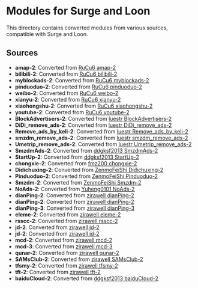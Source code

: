 # Modules for Surge and Loon

This directory contains converted modules from various sources, compatible with Surge and Loon.

## Sources


- **amap-2**: Converted from [RuCu6 amap-2](https://github.com/RuCu6/Loon/raw/main/Plugins/amap.plugin)
- **bilibili-2**: Converted from [RuCu6 bilibili-2](https://github.com/RuCu6/Loon/raw/main/Plugins/bilibili.plugin)
- **myblockads-2**: Converted from [RuCu6 myblockads-2](https://github.com/RuCu6/Loon/raw/main/Plugins/myblockads.plugin)
- **pinduoduo-2**: Converted from [RuCu6 pinduoduo-2](https://github.com/RuCu6/Loon/raw/main/Plugins/pinduoduo.plugin)
- **weibo-2**: Converted from [RuCu6 weibo-2](https://github.com/RuCu6/Loon/raw/main/Plugins/weibo.plugin)
- **xianyu-2**: Converted from [RuCu6 xianyu-2](https://github.com/RuCu6/Loon/raw/main/Plugins/xianyu.plugin)
- **xiaohongshu-2**: Converted from [RuCu6 xiaohongshu-2](https://github.com/RuCu6/Loon/raw/main/Plugins/xiaohongshu.plugin)
- **youtube-2**: Converted from [RuCu6 youtube-2](https://github.com/RuCu6/Loon/raw/main/Plugins/youtube.plugin)
- **BlockAdvertisers-2**: Converted from [luestr BlockAdvertisers-2](https://github.com/luestr/ProxyResource/raw/main/Tool/Loon/Plugin/BlockAdvertisers.plugin)
- **DiDi_remove_ads-2**: Converted from [luestr DiDi_remove_ads-2](https://github.com/luestr/ProxyResource/raw/main/Tool/Loon/Plugin/DiDi_remove_ads.plugin)
- **Remove_ads_by_keli-2**: Converted from [luestr Remove_ads_by_keli-2](https://github.com/luestr/ProxyResource/raw/main/Tool/Loon/Plugin/Remove_ads_by_keli.plugin)
- **smzdm_remove_ads-2**: Converted from [luestr smzdm_remove_ads-2](https://github.com/luestr/ProxyResource/raw/main/Tool/Loon/Plugin/smzdm_remove_ads.plugin)
- **Umetrip_remove_ads-2**: Converted from [luestr Umetrip_remove_ads-2](https://github.com/luestr/ProxyResource/raw/main/Tool/Loon/Plugin/Umetrip_remove_ads.plugin)
- **SmzdmAds-2**: Converted from [ddgksf2013 SmzdmAds-2](https://github.com/ddgksf2013/Rewrite/raw/master/AdBlock/SmzdmAds.conf)
- **StartUp-2**: Converted from [ddgksf2013 StartUp-2](https://github.com/ddgksf2013/Rewrite/raw/master/AdBlock/StartUp.conf)
- **chongxie-2**: Converted from [fmz200 chongxie-2](https://github.com/fmz200/wool_scripts/raw/main/QuantumultX/rewrite/chongxie.txt)
- **Didichuxing-2**: Converted from [ZenmoFeiShi Didichuxing-2](https://github.com/ZenmoFeiShi/Qx/raw/main/Didichuxing.snippet)
- **Pinduoduo-2**: Converted from [ZenmoFeiShi Pinduoduo-2](https://github.com/ZenmoFeiShi/Qx/raw/main/Pinduoduo.snippet)
- **Smzdm-2**: Converted from [ZenmoFeiShi Smzdm-2](https://github.com/ZenmoFeiShi/Qx/raw/main/Smzdm.snippet)
- **NoAds-2**: Converted from [Yuheng0101 NoAds-2](https://github.com/Yuheng0101/X/raw/main/Scripts/ChinaMobile/NoAds.js)
- **dianPing-2**: Converted from [zirawell dianPing-2](https://github.com/zirawell/R-Store/raw/main/Rule/QuanX/Adblock/App/D/%E5%A4%A7%E4%BC%97%E7%82%B9%E8%AF%84/filter/dianPing.list)
- **dianPing-2**: Converted from [zirawell dianPing-2](https://github.com/zirawell/R-Store/raw/main/Rule/QuanX/Adblock/App/D/%E5%A4%A7%E4%BC%97%E7%82%B9%E8%AF%84/rewrite/dianPing.conf)
- **dianPing-3**: Converted from [zirawell dianPing-3](https://github.com/zirawell/R-Store/raw/main/Rule/QuanX/Adblock/App/D/%E5%A4%A7%E4%BC%97%E7%82%B9%E8%AF%84/rewrite/dianPing.conf)
- **eleme-2**: Converted from [zirawell eleme-2](https://github.com/zirawell/R-Store/raw/main/Rule/QuanX/Adblock/App/E/%E9%A5%BF%E4%BA%86%E4%B9%88/rewrite/eleme.conf)
- **rsscc-2**: Converted from [zirawell rsscc-2](https://github.com/zirawell/R-Store/raw/main/Rule/QuanX/Adblock/App/G/%E9%AB%98%E9%93%81%E7%AE%A1%E5%AE%B6/rewrite/rsscc.conf)
- **jd-2**: Converted from [zirawell jd-2](https://github.com/zirawell/R-Store/raw/main/Rule/QuanX/Adblock/App/J/%E4%BA%AC%E4%B8%9C/filter/jd.list)
- **jd-2**: Converted from [zirawell jd-2](https://github.com/zirawell/R-Store/raw/main/Rule/QuanX/Adblock/App/J/%E4%BA%AC%E4%B8%9C/rewrite/jd.conf)
- **mcd-2**: Converted from [zirawell mcd-2](https://github.com/zirawell/R-Store/raw/main/Rule/QuanX/Adblock/App/M/%E9%BA%A6%E5%BD%93%E5%8A%B3/rewrite/mcd.conf)
- **mcd-3**: Converted from [zirawell mcd-3](https://github.com/zirawell/R-Store/raw/refs/heads/main/Rule/QuanX/Adblock/Applet/Wechat/M/%E9%BA%A6%E5%BD%93%E5%8A%B3/rewrite/mcd.conf)
- **qunar-2**: Converted from [zirawell qunar-2](https://github.com/zirawell/R-Store/raw/main/Rule/QuanX/Adblock/App/Q/%E5%8E%BB%E5%93%AA%E5%84%BF/rewrite/qunar.conf)
- **SAMsClub-2**: Converted from [zirawell SAMsClub-2](https://github.com/zirawell/R-Store/raw/main/Rule/QuanX/Adblock/App/S/%E5%B1%B1%E5%A7%86%E4%BC%9A%E5%91%98%E5%95%86%E5%BA%97/rewrite/SAMsClub.conf)
- **tfsmy-2**: Converted from [zirawell tfsmy-2](https://github.com/zirawell/R-Store/raw/main/Rule/QuanX/Adblock/App/T/%E5%A4%A9%E5%BA%9C%E5%B8%82%E6%B0%91%E4%BA%91/rewrite/tfsmy.conf)
- **tft-2**: Converted from [zirawell tft-2](https://github.com/zirawell/R-Store/raw/main/Rule/QuanX/Adblock/App/T/%E5%A4%A9%E5%BA%9C%E9%80%9A/rewrite/tft.conf)
- **baiduCloud-2**: Converted from [ddgksf2013 baiduCloud-2](https://gist.githubusercontent.com/ddgksf2013/f43026707830c7818ee3ba624e383c8d/raw/baiduCloud.adblock.js)
